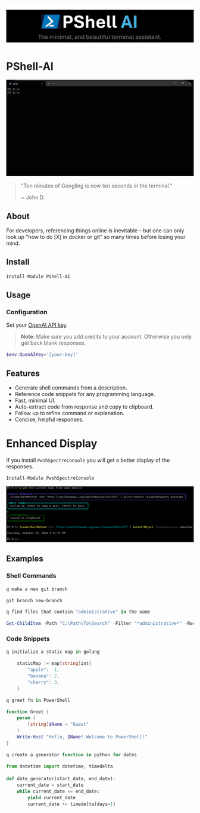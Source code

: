 ![alt text](media/PShell-AI-Logo.png)

# PShell-AI

![pshell-ai-demo](media/PShell-AI.gif)

> "Ten minutes of Googling is now ten seconds in the terminal."
>
> ~ John D.

## About
For developers, referencing things online is inevitable – but one can only look up "how to do [X] in docker or git" so many times before losing your mind.

## Install
```powershell
Install-Module PShell-AI
```

## Usage

### Configuration

Set your [OpenAI API key](https://platform.openai.com/api-keys).

> **Note**: Make sure you add credits to your account. Otherwise you only get back blank responses.

```powershell
$env:OpenAIKey='[your-key]'
```

## Features

- Generate shell commands from a description.
- Reference code snippets for any programming language.
- Fast, minimal UI.
- Auto-extract code from response and copy to clipboard.
- Follow up to refine command or explanation.
- Concise, helpful responses.
<!-- - Fast, syntax-highlighted, minimal UI. -->
<!-- - Support for [other providers and open source models](#custom-model-configuration-new)! -->


# Enhanced Display

If you install `PwshSpectreConsole` you will get a better display of the responses.

```powershell
Install-Module PwshSpectreConsole
```

![alt text](/media/PwshSpectreConsole.png)


## Examples

### Shell Commands

```powershell
q make a new git branch
```

```powershell
git branch new-branch
```

```powershell
q find files that contain "administrative" in the name
```

```powershell
Get-ChildItem -Path "C:\Path\To\Search" -Filter "*administrative*" -Recurse
```

### Code Snippets

```powershell
q initialize a static map in golang
```

```powershell
    staticMap := map[string]int{
        "apple":  1,
        "banana": 2,
        "cherry": 3,
    }
```

```powershell
q greet fn in PowerShell
```

```powershell
function Greet {
    param (
        [string]$Name = "Guest"
    )
    Write-Host "Hello, $Name! Welcome to PowerShell!"
}
```

```powershell
q create a generator function in python for dates
```

```python
from datetime import datetime, timedelta

def date_generator(start_date, end_date):
    current_date = start_date
    while current_date <= end_date:
        yield current_date
        current_date += timedelta(days=1)
```
